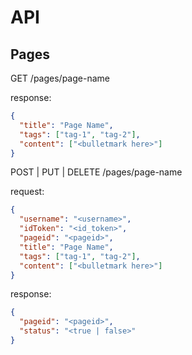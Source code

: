 # API

## Pages

GET /pages/page-name

response:
```json
{
  "title": "Page Name",
  "tags": ["tag-1", "tag-2"],
  "content": ["<bulletmark here>"]
}
```

POST | PUT | DELETE /pages/page-name

request:
```json
{
  "username": "<username>",
  "idToken": "<id_token>",
  "pageid": "<pageid>",
  "title": "Page Name",
  "tags": ["tag-1", "tag-2"],
  "content": ["<bulletmark here>"]
}
```

response:
```json
{
  "pageid": "<pageid>",
  "status": "<true | false>"
}
```
